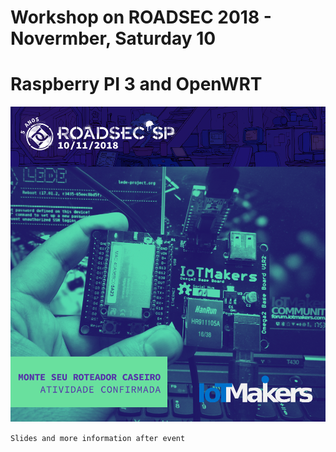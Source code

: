# Workshop on ROADSEC 2018 - Novermber, Saturday 10

# Raspberry PI 3 and OpenWRT

![Icones](https://github.com/IoTMakers/ROADSEC-2018-rpi-openwrt/blob/master/figures/RSSP-AtividadeQuadrado-Iotmakers1.png)

```Slides and more information after event```

